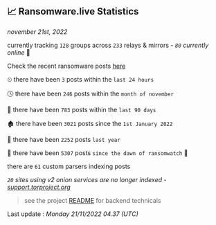 
## 📈 Ransomware.live Statistics
_november 21st, 2022_

currently tracking `128` groups across `233` relays & mirrors - _`80` currently online_ 📡

Check the recent ransomware posts [here](https://www.ransomware.live/#/recentposts)


⏲ there have been `3` posts within the `last 24 hours`

🕓 there have been `246` posts within the `month of november`

📅 there have been `783` posts within the `last 90 days`

🏚 there have been `3021` posts since the `1st January 2022`

🚀 there have been `2252` posts `last year`

🦕 there have been `5307` posts `since the dawn of ransomwatch` 🐣

there are `61` custom parsers indexing posts

_`20` sites using v2 onion services are no longer indexed - [support.torproject.org](https://support.torproject.org/onionservices/v2-deprecation/)_

> see the project [README](https://github.com/jmousqueton/ransomwatch#readme) for backend technicals



Last update : _Monday 21/11/2022 04.37 (UTC)_

